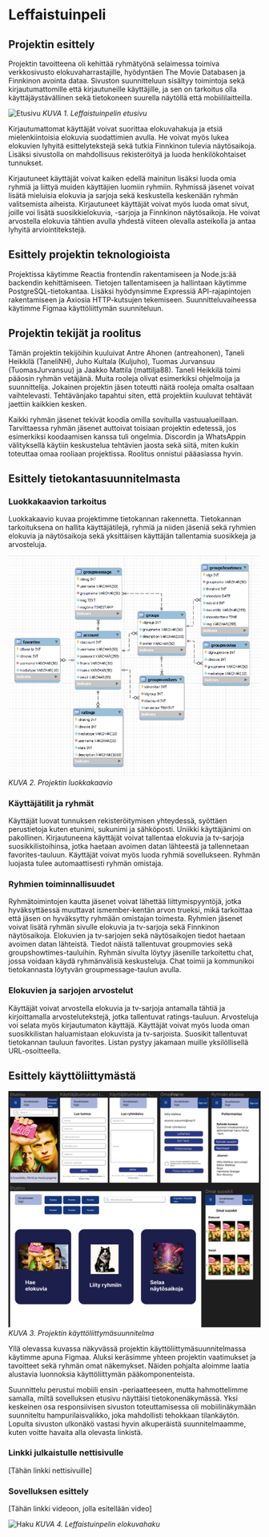 # **Leffaistuinpeli**

## Projektin esittely

Projektin tavoitteena oli kehittää ryhmätyönä selaimessa toimiva verkkosivusto elokuvaharrastajille, hyödyntäen The Movie Databasen ja Finnkinon avointa dataa. Sivuston suunnitteluun sisältyy toimintoja sekä kirjautumattomille että kirjautuneille käyttäjille, ja sen on tarkoitus olla käyttäjäystävällinen sekä tietokoneen suurella näytöllä että mobiililaitteilla.

![Etusivu](elokuva-app/src/images/etusivu.png)
*KUVA 1. Leffaistuinpelin etusivu*

Kirjautumattomat käyttäjät voivat suorittaa elokuvahakuja ja etsiä mielenkiintoisia elokuvia suodattimien avulla. He voivat myös lukea elokuvien lyhyitä esittelytekstejä sekä tutkia Finnkinon tulevia näytösaikoja. Lisäksi sivustolla on mahdollisuus rekisteröityä ja luoda henkilökohtaiset tunnukset.

Kirjautuneet käyttäjät voivat kaiken edellä mainitun lisäksi luoda omia ryhmiä ja liittyä muiden käyttäjien luomiin ryhmiin. Ryhmissä jäsenet voivat lisätä mieluisia elokuvia ja sarjoja sekä keskustella keskenään ryhmän valitsemista aiheista. Kirjautuneet käyttäjät voivat myös luoda omat sivut, joille voi lisätä suosikkielokuvia, -sarjoja ja Finnkinon näytösaikoja. He voivat arvostella elokuvia tähtien avulla yhdestä viiteen olevalla asteikolla ja antaa lyhyitä arviointitekstejä.

## Esittely projektin teknologioista

Projektissa käytimme Reactia frontendin rakentamiseen ja Node.js:ää backendin kehittämiseen. Tietojen tallentamiseen ja hallintaan käytimme PostgreSQL-tietokantaa. Lisäksi hyödynsimme Expressiä API-rajapintojen rakentamiseen ja Axiosia HTTP-kutsujen tekemiseen. Suunnitteluvaiheessa käytimme Figmaa käyttöliittymän suunniteluun.

## Projektin tekijät ja roolitus

Tämän projektin tekijöihin kuuluivat Antre Ahonen (antreahonen), Taneli Heikkilä (TaneliNH), Juho Kultala (Kuljuho), Tuomas Jurvansuu (TuomasJurvansuu) ja Jaakko Mattila (mattilja88). Taneli Heikkilä toimi pääosin ryhmän vetäjänä. Muita rooleja olivat esimerkiksi ohjelmoija ja suunnittelija. Jokainen projektin jäsen toteutti näitä rooleja omalta osaltaan vaihtelevasti. Tehtävänjako tapahtui siten, että projektiin kuuluvat tehtävät jaettiin kaikkien kesken.

Kaikki ryhmän jäsenet tekivät koodia omilla sovituilla vastuualueillaan. Tarvittaessa ryhmän jäsenet auttoivat toisiaan projektin edetessä, jos esimerkiksi koodaamisen kanssa tuli ongelmia. Discordin ja WhatsAppin välityksellä käytiin keskustelua tehtävien jaosta sekä siitä, miten kukin toteuttaa omaa rooliaan projektissa. Roolitus onnistui pääasiassa hyvin. 

## Esittely tietokantasuunnitelmasta

### Luokkakaavion tarkoitus

Luokkakaavio kuvaa projektimme tietokannan rakennetta. Tietokannan tarkoituksena on hallita käyttäjätilejä, ryhmiä ja niiden jäseniä sekä ryhmien elokuvia ja näytösaikoja sekä yksittäisen käyttäjän tallentamia suosikkeja ja arvosteluja.

![Er-kaavio](elokuva-app/src/images/erkaavio.png)
*KUVA 2. Projektin luokkakaavio*

### Käyttäjätilit ja ryhmät

Käyttäjät luovat tunnuksen rekisteröitymisen yhteydessä, syöttäen perustietoja kuten etunimi, sukunimi ja sähköposti. Uniikki käyttäjänimi on pakollinen. Kirjautuneena käyttäjät voivat tallentaa elokuvia ja tv-sarjoja suosikkilistoihinsa, jotka haetaan avoimen datan lähteestä ja tallennetaan favorites-tauluun. Käyttäjät voivat myös luoda ryhmiä sovellukseen. Ryhmän luojasta tulee automaattisesti ryhmän omistaja.

### Ryhmien toiminnallisuudet

Ryhmätoimintojen kautta jäsenet voivat lähettää liittymispyyntöjä, jotka hyväksyttäessä muuttavat ismember-kentän arvon trueksi, mikä tarkoittaa että jäsen on hyväksytty ryhmään omistajan toimesta. Ryhmien jäsenet voivat lisätä ryhmän sivulle elokuvia ja tv-sarjoja sekä Finnkinon näytösaikoja. Elokuvien ja tv-sarjojen sekä näytösaikojen tiedot haetaan avoimen datan lähteistä. Tiedot näistä tallentuvat groupmovies sekä groupshowtimes-tauluihin. Ryhmän sivulta löytyy jäsenille tarkoitettu chat, jossa voidaan käydä ryhmänvälisiä keskusteluja. Chat toimii ja kommunikoi tietokannasta löytyvän groupmessage-taulun avulla.

### Elokuvien ja sarjojen arvostelut

Käyttäjät voivat arvostella elokuvia ja tv-sarjoja antamalla tähtiä ja kirjoittamalla arvostelutekstejä, jotka tallentuvat ratings-tauluun. Arvosteluja voi selata myös kirjautumaton käyttäjä. Käyttäjät voivat myös luoda oman suosikkilistan haluamistaan elokuvista ja tv-sarjoista. Suosikit tallentuvat tietokannan tauluun favorites. Listan pystyy jakamaan muille yksilöllisellä URL-osoitteella.

## Esittely käyttöliittymästä

![Käyttöliittymäsuunnitelma](elokuva-app/src/images/kayttoliittymasuunnitelma.png)
*KUVA 3. Projektin käyttöliittymäsuunnitelma*

Yllä olevassa kuvassa näkyvässä projektin käyttöliittymäsuunnitelmassa käytimme apuna Figmaa. Aluksi keräsimme yhteen projektin vaatimukset ja tavoitteet sekä ryhmän omat näkemykset. Näiden pohjalta aloimme laatia alustavia luonnoksia käyttöliittymän pääkomponenteista.  

Suunnittelu perustui mobiili ensin -periaatteeseen, mutta hahmottelimme samalla, miltä sovelluksen etusivu näyttäisi tietokonenäkymässä. Yksi keskeinen osa responsiivisen sivuston toteuttamisessa oli mobiilinäkymään suunniteltu hampurilaisvalikko, joka mahdollisti tehokkaan tilankäytön. Lopulta sivuston ulkonäkö vastasi hyvin alkuperäistä suunnitelmaamme, kuten voitte havaita alla olevasta linkistä. 

### Linkki julkaistulle nettisivulle

[Tähän linkki nettisivuille]

### Sovelluksen esittely

[Tähän linkki videoon, jolla esitellään video]

![Haku](elokuva-app/src/images/haku.png)
*KUVA 4. Leffaistuinpelin elokuvahaku*
